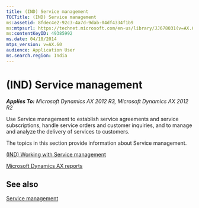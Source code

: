```yaml
---
title: (IND) Service management
TOCTitle: (IND) Service management
ms:assetid: 8fdec4e2-92c3-4a7d-9dab-04df4334f1b9
ms:mtpsurl: https://technet.microsoft.com/en-us/library/JJ678031(v=AX.60)
ms:contentKeyID: 49385992
ms.date: 04/18/2014
mtps_version: v=AX.60
audience: Application User
ms.search.region: India
---
```


# (IND) Service management 


_**Applies To:** Microsoft Dynamics AX 2012 R3, Microsoft Dynamics AX 2012 R2_

Use Service management to establish service agreements and service subscriptions, handle service orders and customer inquiries, and to manage and analyze the delivery of services to customers.

The topics in this section provide information about Service management.

[(IND) Working with Service management](ind-working-with-service-management.md)

[Microsoft Dynamics AX reports](microsoft-dynamics-ax-reports.md)

## See also

[Service management](service-management.md)

  


